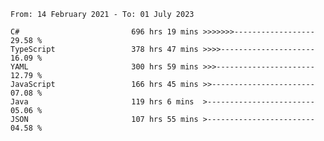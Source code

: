 <!-- [![Top Langs](https://github-readme-stats.vercel.app/api/top-langs/?username=thititongumpun&layout=compact&langs_count=7&theme=prussian)](https://github.com/thititongumpun)
[![Anurag's GitHub stats](https://github-readme-stats.vercel.app/api?username=thititongumpun&hide=stars&show_icons=true&theme=prussian)](https://github.com/thititongumpun) -->

<!--START_SECTION:waka-->

```text
From: 14 February 2021 - To: 01 July 2023

C#                         696 hrs 19 mins >>>>>>>------------------   29.58 %
TypeScript                 378 hrs 47 mins >>>>---------------------   16.09 %
YAML                       300 hrs 59 mins >>>----------------------   12.79 %
JavaScript                 166 hrs 45 mins >>-----------------------   07.08 %
Java                       119 hrs 6 mins  >------------------------   05.06 %
JSON                       107 hrs 55 mins >------------------------   04.58 %
```

<!--END_SECTION:waka-->
